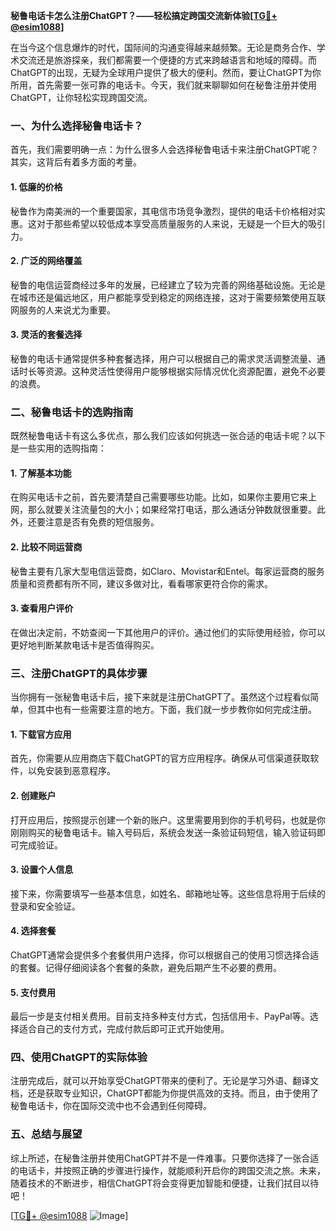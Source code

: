 **秘鲁电话卡怎么注册ChatGPT？——轻松搞定跨国交流新体验[[TG💪+ @esim1088](https://t.me/s/esim1088)]**

在当今这个信息爆炸的时代，国际间的沟通变得越来越频繁。无论是商务合作、学术交流还是旅游探亲，我们都需要一个便捷的方式来跨越语言和地域的障碍。而ChatGPT的出现，无疑为全球用户提供了极大的便利。然而，要让ChatGPT为你所用，首先需要一张可靠的电话卡。今天，我们就来聊聊如何在秘鲁注册并使用ChatGPT，让你轻松实现跨国交流。

### 一、为什么选择秘鲁电话卡？

首先，我们需要明确一点：为什么很多人会选择秘鲁电话卡来注册ChatGPT呢？其实，这背后有着多方面的考量。

#### 1. **低廉的价格**
秘鲁作为南美洲的一个重要国家，其电信市场竞争激烈，提供的电话卡价格相对实惠。这对于那些希望以较低成本享受高质量服务的人来说，无疑是一个巨大的吸引力。

#### 2. **广泛的网络覆盖**
秘鲁的电信运营商经过多年的发展，已经建立了较为完善的网络基础设施。无论是在城市还是偏远地区，用户都能享受到稳定的网络连接，这对于需要频繁使用互联网服务的人来说尤为重要。

#### 3. **灵活的套餐选择**
秘鲁的电话卡通常提供多种套餐选择，用户可以根据自己的需求灵活调整流量、通话时长等资源。这种灵活性使得用户能够根据实际情况优化资源配置，避免不必要的浪费。

### 二、秘鲁电话卡的选购指南

既然秘鲁电话卡有这么多优点，那么我们应该如何挑选一张合适的电话卡呢？以下是一些实用的选购指南：

#### 1. **了解基本功能**
在购买电话卡之前，首先要清楚自己需要哪些功能。比如，如果你主要用它来上网，那么就要关注流量包的大小；如果经常打电话，那么通话分钟数就很重要。此外，还要注意是否有免费的短信服务。

#### 2. **比较不同运营商**
秘鲁主要有几家大型电信运营商，如Claro、Movistar和Entel。每家运营商的服务质量和资费都有所不同，建议多做对比，看看哪家更符合你的需求。

#### 3. **查看用户评价**
在做出决定前，不妨查阅一下其他用户的评价。通过他们的实际使用经验，你可以更好地判断某款电话卡是否值得购买。

### 三、注册ChatGPT的具体步骤

当你拥有一张秘鲁电话卡后，接下来就是注册ChatGPT了。虽然这个过程看似简单，但其中也有一些需要注意的地方。下面，我们就一步步教你如何完成注册。

#### 1. **下载官方应用**
首先，你需要从应用商店下载ChatGPT的官方应用程序。确保从可信渠道获取软件，以免安装到恶意程序。

#### 2. **创建账户**
打开应用后，按照提示创建一个新的账户。这里需要用到你的手机号码，也就是你刚刚购买的秘鲁电话卡。输入号码后，系统会发送一条验证码短信，输入验证码即可完成验证。

#### 3. **设置个人信息**
接下来，你需要填写一些基本信息，如姓名、邮箱地址等。这些信息将用于后续的登录和安全验证。

#### 4. **选择套餐**
ChatGPT通常会提供多个套餐供用户选择，你可以根据自己的使用习惯选择合适的套餐。记得仔细阅读各个套餐的条款，避免后期产生不必要的费用。

#### 5. **支付费用**
最后一步是支付相关费用。目前支持多种支付方式，包括信用卡、PayPal等。选择适合自己的支付方式，完成付款后即可正式开始使用。

### 四、使用ChatGPT的实际体验

注册完成后，就可以开始享受ChatGPT带来的便利了。无论是学习外语、翻译文档，还是获取专业知识，ChatGPT都能为你提供高效的支持。而且，由于使用了秘鲁电话卡，你在国际交流中也不会遇到任何障碍。

### 五、总结与展望

综上所述，在秘鲁注册并使用ChatGPT并不是一件难事。只要你选择了一张合适的电话卡，并按照正确的步骤进行操作，就能顺利开启你的跨国交流之旅。未来，随着技术的不断进步，相信ChatGPT将会变得更加智能和便捷，让我们拭目以待吧！

[[TG💪+ @esim1088](https://t.me/s/esim1088) ![Image](https://i.postimg.cc/4NQfJmqS/Snipaste-2025-05-13-00-14-12.png)]